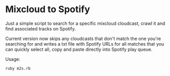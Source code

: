 Mixcloud to Spotify
===================

Just a simple script to search for a specific mixcloud cloudcast, crawl it and find associated tracks on Spotify.

Current version now skips any cloudcasts that don't match the one you're searching for and writes a txt file with Spotify URLs for all matches that you can quickly select all, copy and paste directly into Spotify play queue.

Usage: 

`ruby m2s.rb`

